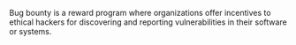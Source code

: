 Bug bounty is a reward program where organizations offer incentives to ethical hackers for discovering and reporting vulnerabilities in their software or systems.